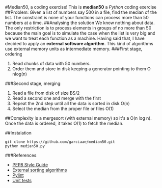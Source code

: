 #Median50, a coding exercise!
This is **median50** a *Python* coding exercise
##Problem:
Given a list of numbers say 500 in a file, find the median of the list. The constraint is none of your functions can process more than 50 numbers at a time.
##Analysing the solution
We know nothing about data. The only restriction is to process elements in groups of no more than 50 because the main goal is to simulate the case when the list is very big and we want to treat each function as a machine.
Having said that, I have decided to apply an **external software algorithm**. This kind of algorithms use external memory units as intermediate memory. 
###First stage, ordering
1. Read chunks of data with 50 numbers.
2. Order them and store in disk keeping a generator pointing to them O nlog(n)

###Second stage, merging
1. Read a file from disk of size BS/2
2. Read a second one and merge with the first
3. Repeat the 2nd step until all the data is sorted in disk O(n)
4. Select the median from the proper file or files O(1)

##Complexity
Is a mergesort (with external memory) so it's a O(n log n). Once the data is ordered, it takes O(1) to fetch the median.

##Instalation
```
git clone https://github.com/garciaae/median50.git
python median50.py
```

###References
* [PEP8 Style Guide](http://legacy.python.org/dev/peps/pep-0008/)
* [External sorting algorithms](http://en.wikipedia.org/wiki/External_sorting)
* [Pylint](http://www.pylint.org)
* [Unit tests](http://docs.python-guide.org/en/latest/writing/tests/)
